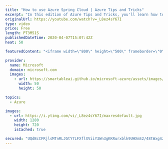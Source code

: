 ```yaml
---
title: "How to use Azure Spring Cloud | Azure Tips and Tricks"
excerpt: "In this edition of Azure Tips and Tricks, you'll learn how to work with Azure Spring Cloud.   For more tips and tricks, visit: http://azuredev.tips    Get started with 12 months of free services and $200 USD in credit. Create your free account today with Microsoft Azure: http://azure.com/free  Azure"
originalUrl: https://youtube.com/watch?v=_L8ez4sY67I
type: video
price: Free
length: PT3M51S
publishedDateTime: 2020-04-07T15:07:42Z
heat: 50

featuredContent: "<iframe width=\"800\" height=\"500\" frameborder=\"0\" src=\"https://www.youtube.com/embed/_L8ez4sY67I\" allow=\"accelerometer; autoplay; encrypted-media; gyroscope; picture-in-picture\" allowfullscreen></iframe>"

provider:
  name: Microsoft
  domain: microsoft.com
  images:
    - url: https://smartableai.github.io/microsoft-azure/assets/images/organizations/microsoft.com-50x50.jpg
      width: 50
      height: 50

topics:
  - Azure

images:
  - url: https://i.ytimg.com/vi/_L8ez4sY67I/maxresdefault.jpg
    width: 1280
    height: 720
    isCached: true

secured: "UQdBcCFRjlsMTnRLJGtY7LFXflXViiY3Wn3gKKRurxblk9UHXmS2/48tWxg4zdQKWRi1JEVb0oQeQ3xvAcIohVb16Q2M1E525o4frXV6iLl1+YsIdSRDrlw0WF01vCt8mBEpWlCbtP2r+P43mG2L0aW20oHoEYGhexva3UYH+W4lzs5WSSb3qyJnXPhmHAMRtCgV32GKhDHw6GcEKCdQ5iP/6tm6mlBlQ8py+MHQy0dl3XFfbCNbKO+MS1G60FyMQqKaZhhzVcCcBxJdRdDbg3FsZTYNogm7/RRL82bihqoLrjdWRPRR/RQqsu0v0B0OchsHBx+VM4sAXbJ89Dh13e9U0zdKqcdOO+XVCf9A2e5X3b+L2M9auvsfJay7p4FHx1EE9KJe6VKz2HXMS9ufs6t1403EBpH2UvmYaIYuZXM=;uRaZBMvPDTHxdgqCZYq+9w=="
---
```


